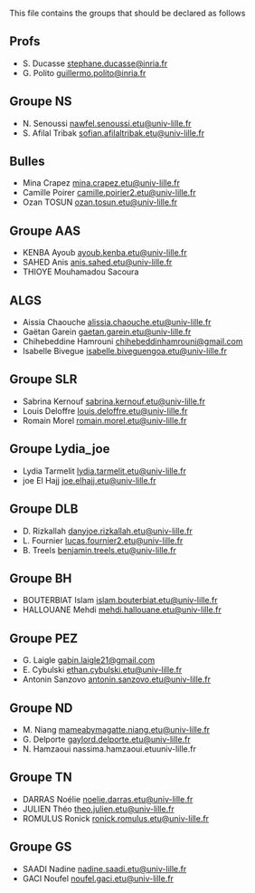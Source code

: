 This file contains the groups that should be declared as follows

## Profs

-   S. Ducasse stephane.ducasse@inria.fr
-   G. Polito guillermo.polito@inria.fr

## Groupe NS

-   N. Senoussi nawfel.senoussi.etu@univ-lille.fr
-   S. Afilal Tribak sofian.afilaltribak.etu@univ-lille.fr

## Bulles

-   Mina Crapez mina.crapez.etu@univ-lille.fr
-   Camille Poirer camille.poirier2.etu@univ-lille.fr
-   Ozan TOSUN ozan.tosun.etu@univ-lille.fr

## Groupe AAS

-   KENBA Ayoub ayoub.kenba.etu@univ-lille.fr
-   SAHED Anis anis.sahed.etu@univ-lille.fr
-   THIOYE Mouhamadou Sacoura

## ALGS

-   Aissia Chaouche alissia.chaouche.etu@univ-lille.fr
-   Gaëtan Garein gaetan.garein.etu@univ-lille.fr
-   Chihebeddine Hamrouni chihebeddinhamrouni@gmail.com
-   Isabelle Bivegue isabelle.biveguengoa.etu@univ-lille.fr

## Groupe SLR

-   Sabrina Kernouf sabrina.kernouf.etu@univ-lille.fr
-   Louis Deloffre louis.deloffre.etu@univ-lille.fr
-   Romain Morel romain.morel.etu@univ-lille.fr

## Groupe Lydia_joe

-   Lydia Tarmelit lydia.tarmelit.etu@univ-lille.fr
-   joe El Hajj joe.elhajj.etu@univ-lille.fr


## Groupe DLB

-   D. Rizkallah danyjoe.rizkallah.etu@univ-lille.fr
-   L. Fournier lucas.fournier2.etu@univ-lille.fr
-   B. Treels benjamin.treels.etu@univ-lille.fr

## Groupe BH

-   BOUTERBIAT Islam islam.bouterbiat.etu@univ-lille.fr
-   HALLOUANE Mehdi mehdi.hallouane.etu@univ-lille.fr

## Groupe PEZ

-   G. Laigle gabin.laigle21@gmail.com
-   E. Cybulski ethan.cybulski.etu@univ-lille.fr
-   Antonin Sanzovo antonin.sanzovo.etu@univ-lille.fr

## Groupe ND

-   M. Niang mameabymagatte.niang.etu@univ-lille.fr
-   G. Delporte gaylord.delporte.etu@univ-lille.fr
-   N. Hamzaoui nassima.hamzaoui.etuuniv-lille.fr

## Groupe TN

-   DARRAS Noélie noelie.darras.etu@univ-lille.fr
-   JULIEN Théo theo.julien.etu@univ-lille.fr
-   ROMULUS Ronick ronick.romulus.etu@univ-lille.fr

## Groupe GS

-   SAADI Nadine nadine.saadi.etu@univ-lille.fr
-   GACI Noufel noufel.gaci.etu@univ-lille.fr
